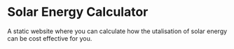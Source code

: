# Solar Energy Calculator
A static website where you can calculate how the utalisation of solar energy can be cost effective for you.

